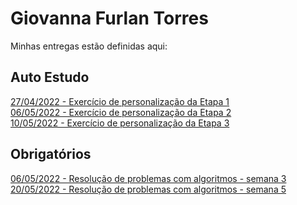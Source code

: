 # Giovanna Furlan Torres
Minhas entregas estão definidas aqui:
## Auto Estudo
<a href="https://github.com/furlan2803/modulo2/tree/main/03_AUT_EST_ENTREGA/Semana%202"> 27/04/2022 - Exercício de personalização da Etapa 1</a>
<br>
<a href="https://github.com/furlan2803/modulo2/tree/main/03_AUT_EST_ENTREGA/Semana%203"> 06/05/2022 - Exercício de personalização da Etapa 2</a>
<br>
<a href="https://github.com/furlan2803/modulo2/tree/main/03_AUT_EST_ENTREGA/Semana%204"> 10/05/2022 - Exercício de personalização da Etapa 3</a>

## Obrigatórios
<a href="https://github.com/furlan2803/modulo2/tree/main/04_AUT_EST_EX_OBRIGATORIOS/Semana%203"> 06/05/2022 - Resolução de problemas com algoritmos - semana 3</a>
<br>
<a href="https://github.com/furlan2803/modulo2/tree/main/04_AUT_EST_EX_OBRIGATORIOS/Semana%205"> 20/05/2022 - Resolução de problemas com algoritmos - semana 5</a>
